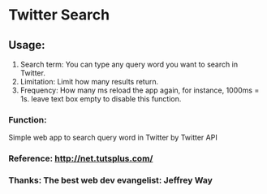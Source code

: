 # Twitter Search

## Usage: 
1. Search term: You can type any query word you want to search in Twitter.
2. Limitation: Limit how many results return.
3. Frequency: How many ms reload the app again, for instance, 1000ms = 1s.
                  leave text box empty to disable this function.

### Function: 
   Simple web app to search query word in Twitter by Twitter API 

### Reference: http://net.tutsplus.com/

### Thanks: The best web dev evangelist: Jeffrey Way